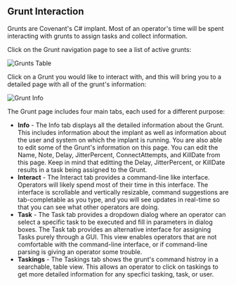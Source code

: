 ## Grunt Interaction

Grunts are Covenant's C# implant. Most of an operator's time will be spent interacting with grunts to assign tasks and collect information.

Click on the Grunt navigation page to see a list of active grunts:

![Grunts Table](https://github.com/cobbr/Covenant/wiki/images/covenant-gui-grunts.png)

Click on a Grunt you would like to interact with, and this will bring you to a detailed page with all of the grunt's information:

![Grunt Info](https://github.com/cobbr/Covenant/wiki/images/covenant-gui-gruntinfo.png)

The Grunt page includes four main tabs, each used for a different purpose:

* **Info** - The Info tab displays all the detailed information about the Grunt. This includes information about the implant as well as information about the user and system on which the implant is running. You are also able to edit some of the Grunt's information on this page. You can edit the Name, Note, Delay, JitterPercent, ConnectAttempts, and KillDate from this page. Keep in mind that editting the Delay, JitterPercent, or KillDate results in a task being assigned to the Grunt.
* **Interact** - The Interact tab provides a command-line like interface. Operators will likely spend most of their time in this interface. The interface is scrollable and vertically resizable, command suggestions are tab-completable as you type, and you will see updates in real-time so that you can see what other operators are doing.
* **Task** - The Task tab provides a dropdown dialog where an operator can select a specific task to be executed and fill in parameters in dialog boxes. The Task tab provides an alternative interface for assigning Tasks purely through a GUI. This view enables operators that are not comfortable with the command-line interface, or if command-line parsing is giving an operator some trouble.
* **Taskings** - The Taskings tab shows the grunt's command histroy in a searchable, table view. This allows an operator to click on taskings to get more detailed information for any specfici tasking, task, or user.